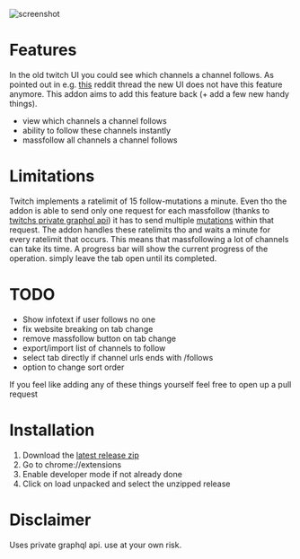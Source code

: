 ![screenshot](https://images2.imgbox.com/30/25/ytKdokCa_o.png)

# Features

In the old twitch UI you could see which channels a channel follows. As pointed out in e.g. [this](https://www.reddit.com/d9l2go) reddit thread the new UI does not have this feature anymore. This addon aims to add this feature back (+ add a few new handy things).

- view which channels a channel follows
- ability to follow these channels instantly
- massfollow all channels a channel follows

# Limitations

Twitch implements a ratelimit of 15 follow-mutations a minute. Even tho the addon is able to send only one request for each massfollow (thanks to [twitchs private graphql api](https://github.com/mauricew/twitch-graphql-api)) it has to send multiple [mutations](https://graphql.org/learn/queries/#mutations) within that request. The addon handles these ratelimits tho and waits a minute for every ratelimit that occurs. This means that massfollowing a lot of channels can take its time. A progress bar will show the current progress of the operation. simply leave the tab open until its completed.

# TODO

- Show infotext if user follows no one
- fix website breaking on tab change
- remove massfollow button on tab change
- export/import list of channels to follow
- select tab directly if channel urls ends with /follows
- option to change sort order

If you feel like adding any of these things yourself feel free to open up a pull request

# Installation

1. Download the [latest release zip](https://github.com/gthvmt/twitch-follows/releases/latest)
2. Go to chrome://extensions
3. Enable developer mode if not already done
4. Click on load unpacked and select the unzipped release

# Disclaimer

Uses private graphql api. use at your own risk.
